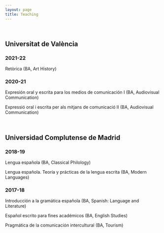 ```yaml
---
layout: page
title: Teaching
---
```


<br/>

## Universitat de València

### 2021-22

Retòrica (BA, Art History)

### 2020-21

Expresión oral y escrita para los medios de comunicación I (BA, Audiovisual Communication)

Expressió oral i escrita per als mitjans de comunicació II (BA, Audiovisual Communication)

<br/>

## Universidad Complutense de Madrid

### 2018-19

Lengua española (BA, Classical Philology)

Lengua española. Teoría y prácticas de la lengua escrita (BA, Modern Languages)

### 2017-18 

Introducción a la gramática española (BA, Spanish: Language and Literature)

Español escrito para fines académicos (BA, English Studies)

Pragmática de la comunicación intercultural (BA, Tourism)

